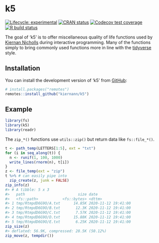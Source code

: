 
<!-- README.md is generated from README.Rmd. Please edit that file -->

# k5

<!-- badges: start -->

[![Lifecycle:
experimental](https://img.shields.io/badge/lifecycle-experimental-orange.svg)](https://www.tidyverse.org/lifecycle/#experimental)
[![CRAN
status](https://www.r-pkg.org/badges/version/k5)](https://CRAN.R-project.org/package=k5)
[![Codecov test
coverage](https://codecov.io/gh/kiernann/k5/branch/master/graph/badge.svg)](https://codecov.io/gh/kiernann/k5?branch=master)
[![R build
status](https://github.com/kiernann/k5/workflows/R-CMD-check/badge.svg)](https://github.com/kiernann/k5/actions)
<!-- badges: end -->

The goal of ‘k5’ is to offer miscellaneous quality of life functions
used by [Kiernan Nicholls](https://github.com/kiernann) during
interactive programming. Many of the functions simply to bring commonly
used functions more in line with the
[tidyverse](https://www.tidyverse.org/) style.

## Installation

You can install the development version of ‘k5’ from
[GitHub](https://github.com/kiernann/k5):

``` r
# install.packages("remotes")
remotes::install_github("kiernann/k5")
```

## Example

``` r
library(fs)
library(k5)
library(readr)
```

The `zip_*()` functions use `utils::zip()` but return data like
`fs::file_*()`.

``` r
t <- path_temp(LETTERS[1:5], ext = "txt")
for (i in seq_along(t)) {
  n <- runif(1, 100, 1000)
  write_lines(rnorm(n), t[i])
}
z <- file_temp(ext = "zip")
t %>% # can easily pipe into
  zip_create(z, junk = FALSE)
zip_info(z)
#> # A tibble: 5 x 3
#>   path                        size date               
#>   <fs::path>           <fs::bytes> <dttm>             
#> 1 tmp/RtmpdD6G9O/A.txt      14.85K 2020-11-12 19:41:00
#> 2 tmp/RtmpdD6G9O/B.txt       12.3K 2020-11-12 19:41:00
#> 3 tmp/RtmpdD6G9O/C.txt       7.57K 2020-11-12 19:41:00
#> 4 tmp/RtmpdD6G9O/D.txt      15.88K 2020-11-12 19:41:00
#> 5 tmp/RtmpdD6G9O/E.txt       6.25K 2020-11-12 19:41:00
zip_size(z)
#> deflated: 56.9K, compressed: 28.5K (50.12%)
zip_move(z, tempdir())
```

<!-- refs: start -->

<!-- refs: end -->
